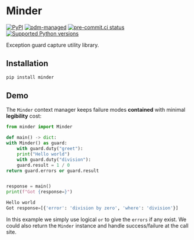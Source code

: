 # Minder

[![PyPI](https://img.shields.io/pypi/v/minder?logo=python&logoColor=%23cccccc)](https://pypi.org/project/minder)
[![pdm-managed](https://img.shields.io/badge/pdm-managed-blueviolet)](https://pdm.fming.dev)
[![pre-commit.ci status](https://results.pre-commit.ci/badge/github/lmmx/minder/master.svg)](https://results.pre-commit.ci/latest/github/lmmx/minder/master)
[![Supported Python versions](https://img.shields.io/pypi/pyversions/minder.svg)](https://pypi.org/project/minder)

<!-- [![build status](https://github.com/lmmx/minder/actions/workflows/master.yml/badge.svg)](https://github.com/lmmx/minder/actions/workflows/master.yml) -->

Exception guard capture utility library.

## Installation

```sh
pip install minder
```

## Demo

The `Minder` context manager keeps failure modes **contained** with minimal **legibility** cost:

```py
from minder import Minder

def main() -> dict:
with Minder() as guard:
    with guard.duty("greet"):
	print("Hello world")
    with guard.duty("division"):
	guard.result = 1 / 0
return guard.errors or guard.result


response = main()
print(f"Got {response=}")
```

```py
Hello world
Got response=[{'error': 'division by zero', 'where': 'division'}]
```

In this example we simply use logical `or` to give the `errors` if any exist.
We could also return the `Minder` instance and handle success/failure at the call site.
